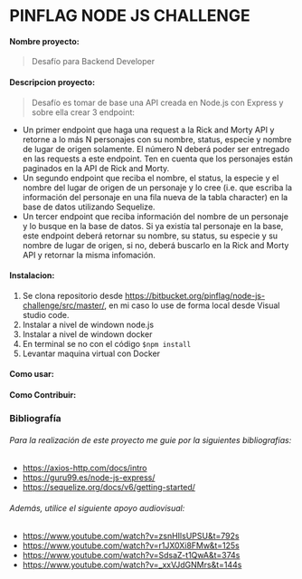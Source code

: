 # PINFLAG NODE JS CHALLENGE
#### Nombre proyecto: 
> Desafío para Backend Developer
#### Descripcion proyecto: 
> Desafío es tomar de base una API creada en Node.js con Express y sobre ella crear 3 endpoint:
- Un primer endpoint que haga una request a la Rick and Morty API y retorne a lo más N personajes
con su nombre, status, especie y nombre de lugar de origen solamente. El número N deberá poder ser
entregado en las requests a este endpoint. Ten en cuenta que los personajes están paginados en la API
de Rick and Morty.
- Un segundo endpoint que reciba el nombre, el status, la especie y el nombre del lugar de origen de
un personaje y lo cree (i.e. que escriba la información del personaje en una fila nueva de la tabla
character) en la base de datos utilizando Sequelize.
- Un tercer endpoint que reciba información del nombre de un personaje y lo busque en la base de datos.
Si ya existía tal personaje en la base, este endpoint deberá retornar su nombre, su status, su especie y
su nombre de lugar de origen, si no, deberá buscarlo en la Rick and Morty API y retornar la misma
infomación.
#### Instalacion:
1. Se clona repositorio desde https://bitbucket.org/pinflag/node-js-challenge/src/master/, en mi caso lo use de forma local desde Visual studio code.
2. Instalar a nivel de windown node.js
3. Instalar a nivel de windown docker
4. En terminal se no con el código `$npm install`
5. Levantar maquina virtual con Docker
#### Como usar:

#### Como Contribuir:
>

### Bibliografía
###### Para la realización de este proyecto me guie por la siguientes bibliografías:
- https://axios-http.com/docs/intro
- https://guru99.es/node-js-express/
- https://sequelize.org/docs/v6/getting-started/

###### Además, utilice el siguiente apoyo audiovisual:
- https://www.youtube.com/watch?v=zsnHIlsUPSU&t=792s
- https://www.youtube.com/watch?v=r1JX0Xi8FMw&t=125s
- https://www.youtube.com/watch?v=SdsaZ-t1QwA&t=374s
- https://www.youtube.com/watch?v=_xxVJdGNMrs&t=144s